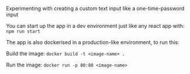 Experimenting with creating a custom text input like a one-time-password input 

You can start up the app in a dev environment just like any react app with: `npm run start`

The app is also dockerised in a production-like environment, to run this:

Build the image: `docker build -t <image-name> .`

Run the image: `docker run -p 80:80 <image-name>`
